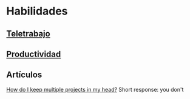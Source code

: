 # Habilidades

## [Teletrabajo](teletrabajo.md)

## [Productividad](productividad/)

## Artículos

[How do I keep multiple projects in my head?](https://lobste.rs/s/0qlkm7/how_do_i_keep_multiple_projects_my_head) Short response: you don't

